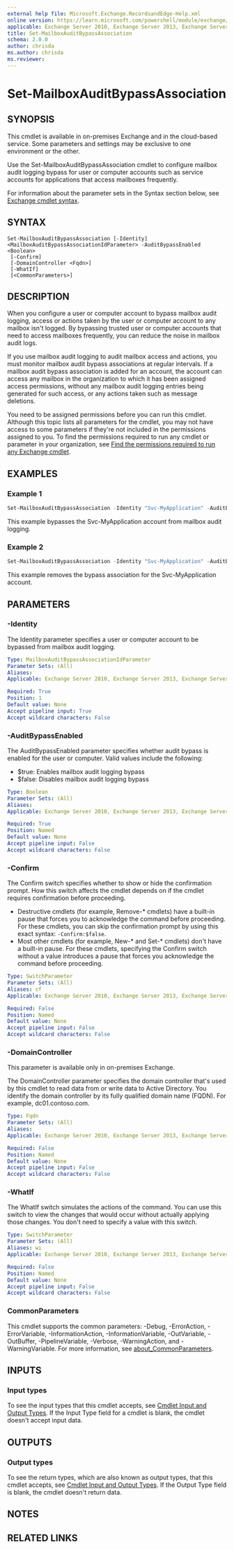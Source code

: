 ```yaml
---
external help file: Microsoft.Exchange.RecordsandEdge-Help.xml
online version: https://learn.microsoft.com/powershell/module/exchange/set-mailboxauditbypassassociation
applicable: Exchange Server 2010, Exchange Server 2013, Exchange Server 2016, Exchange Server 2019, Exchange Online, Exchange Online Protection
title: Set-MailboxAuditBypassAssociation
schema: 2.0.0
author: chrisda
ms.author: chrisda
ms.reviewer:
---
```


# Set-MailboxAuditBypassAssociation

## SYNOPSIS
This cmdlet is available in on-premises Exchange and in the cloud-based service. Some parameters and settings may be exclusive to one environment or the other.

Use the Set-MailboxAuditBypassAssociation cmdlet to configure mailbox audit logging bypass for user or computer accounts such as service accounts for applications that access mailboxes frequently.

For information about the parameter sets in the Syntax section below, see [Exchange cmdlet syntax](https://learn.microsoft.com/powershell/exchange/exchange-cmdlet-syntax).

## SYNTAX

```
Set-MailboxAuditBypassAssociation [-Identity] <MailboxAuditBypassAssociationIdParameter> -AuditBypassEnabled <Boolean>
 [-Confirm]
 [-DomainController <Fqdn>]
 [-WhatIf]
 [<CommonParameters>]
```

## DESCRIPTION
When you configure a user or computer account to bypass mailbox audit logging, access or actions taken by the user or computer account to any mailbox isn't logged. By bypassing trusted user or computer accounts that need to access mailboxes frequently, you can reduce the noise in mailbox audit logs.

If you use mailbox audit logging to audit mailbox access and actions, you must monitor mailbox audit bypass associations at regular intervals. If a mailbox audit bypass association is added for an account, the account can access any mailbox in the organization to which it has been assigned access permissions, without any mailbox audit logging entries being generated for such access, or any actions taken such as message deletions.

You need to be assigned permissions before you can run this cmdlet. Although this topic lists all parameters for the cmdlet, you may not have access to some parameters if they're not included in the permissions assigned to you. To find the permissions required to run any cmdlet or parameter in your organization, see [Find the permissions required to run any Exchange cmdlet](https://learn.microsoft.com/powershell/exchange/find-exchange-cmdlet-permissions).

## EXAMPLES

### Example 1
```powershell
Set-MailboxAuditBypassAssociation -Identity "Svc-MyApplication" -AuditBypassEnabled $true
```

This example bypasses the Svc-MyApplication account from mailbox audit logging.

### Example 2
```powershell
Set-MailboxAuditBypassAssociation -Identity "Svc-MyApplication" -AuditBypassEnabled $false
```

This example removes the bypass association for the Svc-MyApplication account.

## PARAMETERS

### -Identity
The Identity parameter specifies a user or computer account to be bypassed from mailbox audit logging.

```yaml
Type: MailboxAuditBypassAssociationIdParameter
Parameter Sets: (All)
Aliases:
Applicable: Exchange Server 2010, Exchange Server 2013, Exchange Server 2016, Exchange Server 2019, Exchange Online, Exchange Online Protection

Required: True
Position: 1
Default value: None
Accept pipeline input: True
Accept wildcard characters: False
```

### -AuditBypassEnabled
The AuditBypassEnabled parameter specifies whether audit bypass is enabled for the user or computer. Valid values include the following:

- $true: Enables mailbox audit logging bypass
- $false: Disables mailbox audit logging bypass

```yaml
Type: Boolean
Parameter Sets: (All)
Aliases:
Applicable: Exchange Server 2010, Exchange Server 2013, Exchange Server 2016, Exchange Server 2019, Exchange Online

Required: True
Position: Named
Default value: None
Accept pipeline input: False
Accept wildcard characters: False
```

### -Confirm
The Confirm switch specifies whether to show or hide the confirmation prompt. How this switch affects the cmdlet depends on if the cmdlet requires confirmation before proceeding.

- Destructive cmdlets (for example, Remove-\* cmdlets) have a built-in pause that forces you to acknowledge the command before proceeding. For these cmdlets, you can skip the confirmation prompt by using this exact syntax: `-Confirm:$false`.
- Most other cmdlets (for example, New-\* and Set-\* cmdlets) don't have a built-in pause. For these cmdlets, specifying the Confirm switch without a value introduces a pause that forces you acknowledge the command before proceeding.

```yaml
Type: SwitchParameter
Parameter Sets: (All)
Aliases: cf
Applicable: Exchange Server 2010, Exchange Server 2013, Exchange Server 2016, Exchange Server 2019, Exchange Online, Exchange Online Protection

Required: False
Position: Named
Default value: None
Accept pipeline input: False
Accept wildcard characters: False
```

### -DomainController
This parameter is available only in on-premises Exchange.

The DomainController parameter specifies the domain controller that's used by this cmdlet to read data from or write data to Active Directory. You identify the domain controller by its fully qualified domain name (FQDN). For example, dc01.contoso.com.

```yaml
Type: Fqdn
Parameter Sets: (All)
Aliases:
Applicable: Exchange Server 2010, Exchange Server 2013, Exchange Server 2016, Exchange Server 2019

Required: False
Position: Named
Default value: None
Accept pipeline input: False
Accept wildcard characters: False
```

### -WhatIf
The WhatIf switch simulates the actions of the command. You can use this switch to view the changes that would occur without actually applying those changes. You don't need to specify a value with this switch.

```yaml
Type: SwitchParameter
Parameter Sets: (All)
Aliases: wi
Applicable: Exchange Server 2010, Exchange Server 2013, Exchange Server 2016, Exchange Server 2019, Exchange Online, Exchange Online Protection

Required: False
Position: Named
Default value: None
Accept pipeline input: False
Accept wildcard characters: False
```

### CommonParameters
This cmdlet supports the common parameters: -Debug, -ErrorAction, -ErrorVariable, -InformationAction, -InformationVariable, -OutVariable, -OutBuffer, -PipelineVariable, -Verbose, -WarningAction, and -WarningVariable. For more information, see [about_CommonParameters](https://go.microsoft.com/fwlink/p/?LinkID=113216).

## INPUTS

### Input types
To see the input types that this cmdlet accepts, see [Cmdlet Input and Output Types](https://go.microsoft.com/fwlink/p/?LinkId=616387). If the Input Type field for a cmdlet is blank, the cmdlet doesn't accept input data.

## OUTPUTS

### Output types
To see the return types, which are also known as output types, that this cmdlet accepts, see [Cmdlet Input and Output Types](https://go.microsoft.com/fwlink/p/?LinkId=616387). If the Output Type field is blank, the cmdlet doesn't return data.

## NOTES

## RELATED LINKS
